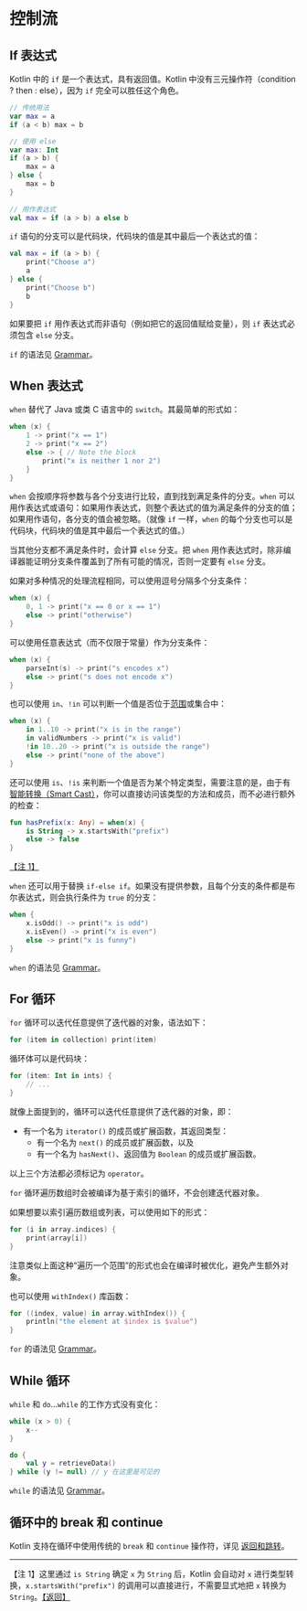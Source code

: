 # 控制流

## If 表达式

Kotlin 中的 `if` 是一个表达式，具有返回值。Kotlin 中没有三元操作符（condition ? then : else），因为 `if` 完全可以胜任这个角色。

```kotlin
// 传统用法
var max = a 
if (a < b) max = b

// 使用 else 
var max: Int
if (a > b) {
    max = a
} else {
    max = b
}
 
// 用作表达式 
val max = if (a > b) a else b
```

`if` 语句的分支可以是代码块，代码块的值是其中最后一个表达式的值：

```kotlin
val max = if (a > b) {
    print("Choose a")
    a
} else {
    print("Choose b")
    b
}
```

如果要把 `if` 用作表达式而非语句（例如把它的返回值赋给变量），则 `if` 表达式必须包含 `else` 分支。

`if` 的语法见 [Grammar](https://kotlinlang.org/docs/reference/grammar.html#if)。


## When 表达式

`when` 替代了 Java 或类 C 语言中的 `switch`。其最简单的形式如：

```kotlin
when (x) {
    1 -> print("x == 1")
    2 -> print("x == 2")
    else -> { // Note the block
        print("x is neither 1 nor 2")
    }
}
```

`when` 会按顺序将参数与各个分支进行比较，直到找到满足条件的分支。`when` 可以用作表达式或语句：如果用作表达式，则整个表达式的值为满足条件的分支的值；如果用作语句，各分支的值会被忽略。（就像 `if` 一样，`when` 的每个分支也可以是代码块，代码块的值是其中最后一个表达式的值。）

当其他分支都不满足条件时，会计算 `else` 分支。把 `when` 用作表达式时，除非编译器能证明分支条件覆盖到了所有可能的情况，否则一定要有 `else` 分支。

如果对多种情况的处理流程相同，可以使用逗号分隔多个分支条件：

```kotlin
when (x) {
    0, 1 -> print("x == 0 or x == 1")
    else -> print("otherwise")
}
```

可以使用任意表达式（而不仅限于常量）作为分支条件：

```kotlin
when (x) {
    parseInt(s) -> print("s encodes x")
    else -> print("s does not encode x")
}
```

也可以使用 `in`、`!in` 可以判断一个值是否位于[范围](https://blog.nex3z.com/2017/06/14/kotlin-reference-ranges/)或集合中：

```kotlin
when (x) {
    in 1..10 -> print("x is in the range")
    in validNumbers -> print("x is valid")
    !in 10..20 -> print("x is outside the range")
    else -> print("none of the above")
}
```

<a name="注1返回"></a>
还可以使用 `is`、`!is` 来判断一个值是否为某个特定类型，需要注意的是，由于有[智能转换（Smart Cast）](https://blog.nex3z.com/2017/06/15/kotlin-reference-type-checks-casts/#Smart_Casts)，你可以直接访问该类型的方法和成员，而不必进行额外的检查：

```kotlin
fun hasPrefix(x: Any) = when(x) {
    is String -> x.startsWith("prefix")
    else -> false
}
```

[【注 1】](#注1)

`when` 还可以用于替换 `if-else if`。如果没有提供参数，且每个分支的条件都是布尔表达式，则会执行条件为 `true` 的分支：

```kotlin
when {
    x.isOdd() -> print("x is odd")
    x.isEven() -> print("x is even")
    else -> print("x is funny")
}
```

`when` 的语法见 [Grammar](https://kotlinlang.org/docs/reference/grammar.html#when)。


## For 循环

`for` 循环可以迭代任意提供了迭代器的对象，语法如下：

```kotlin
for (item in collection) print(item)
```

循环体可以是代码块：

```kotlin
for (item: Int in ints) {
    // ...
}
```

就像上面提到的，循环可以迭代任意提供了迭代器的对象，即：

- 有一个名为 `iterator()` 的成员或扩展函数，其返回类型：
  - 有一个名为 `next()` 的成员或扩展函数，以及
  - 有一个名为 `hasNext()`、返回值为 `Boolean` 的成员或扩展函数。

以上三个方法都必须标记为 `operator`。

`for` 循环遍历数组时会被编译为基于索引的循环，不会创建迭代器对象。

如果想要以索引遍历数组或列表，可以使用如下的形式：

```kotlin
for (i in array.indices) {
    print(array[i])
}
```

注意类似上面这种“遍历一个范围”的形式也会在编译时被优化，避免产生额外对象。

也可以使用 `withIndex()` 库函数：

```kotlin
for ((index, value) in array.withIndex()) {
    println("the element at $index is $value")
}
```

`for` 的语法见 [Grammar](https://kotlinlang.org/docs/reference/grammar.html#for)。


## While 循环

`while` 和 `do`...`while` 的工作方式没有变化：

```kotlin
while (x > 0) {
    x--
}

do {
    val y = retrieveData()
} while (y != null) // y 在这里是可见的
```

`while` 的语法见 [Grammar](https://kotlinlang.org/docs/reference/grammar.html#while)。


## 循环中的 break 和 continue

Kotlin 支持在循环中使用传统的 `break` 和 `continue` 操作符，详见 [返回和跳转](https://blog.nex3z.com/2017/06/02/kotlin-reference-returns-and-jumps/)。


---
<a name="注1"></a>【注 1】这里通过 `is String` 确定 `x` 为 `String` 后，Kotlin 会自动对 `x` 进行类型转换，`x.startsWith("prefix")` 的调用可以直接进行，不需要显式地把 `x` 转换为 `String`。[【返回】](#注1返回)
